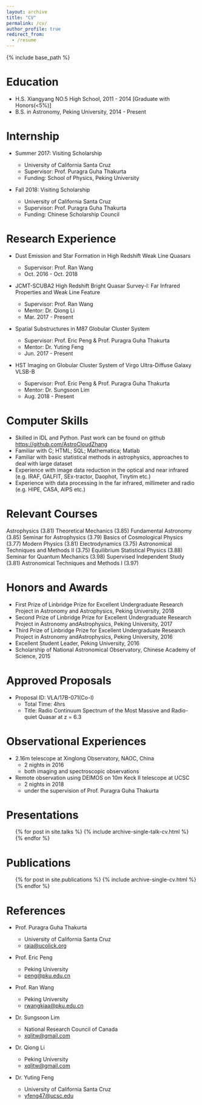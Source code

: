 ```yaml
---
layout: archive
title: "CV"
permalink: /cv/
author_profile: true
redirect_from:
  - /resume
---
```


{% include base_path %}

Education
======
* H.S. Xiangyang NO.5 High School, 2011 - 2014 [Graduate with Honors(<5%)]
* B.S. in Astronomy, Peking University, 2014 - Present

Internship 
======

* Summer 2017: Visiting Scholarship
  * University of California Santa Cruz
  * Supervisor: Prof. Puragra Guha Thakurta
  * Funding: School of Physics, Peking University

* Fall 2018: Visiting Scholarship
  * University of California Santa Cruz
  * Supervisor: Prof. Puragra Guha Thakurta
  * Funding: Chinese Scholarship Council

Research Experience
======
* Dust Emission and Star Formation in High Redshift Weak Line Quasars
  * Supervisor: Prof. Ran Wang
  * Oct. 2016 - Oct. 2018
  
* JCMT-SCUBA2 High Redshift Bright Quasar Survey-I: Far Infrared Properties and Weak Line Feature
  * Supervisor: Prof. Ran Wang
  * Mentor: Dr. Qiong Li
  * Mar. 2017 - Present
  
* Spatial Substructures in M87 Globular Cluster System
  * Supervisor: Prof. Eric Peng & Prof. Puragra Guha Thakurta
  * Mentor: Dr. Yuting Feng
  * Jun. 2017 - Present
  
* HST Imaging on Globular Cluster System of Virgo Ultra-Diffuse Galaxy VLSB-B
  * Supervisor: Prof. Eric Peng & Prof. Puragra Guha Thakurta
  * Mentor: Dr. Sungsoon Lim
  * Aug. 2018 - Present

Computer Skills
======
* Skilled in IDL and Python.  Past work can be found on github https://github.com/AstroCloudZhang
* Familiar with C; HTML; SQL; Mathematica; Matlab
* Familiar with basic statistical methods in astrophysics, approaches to deal with large dataset
* Experience with image data reduction in the optical and near infrared (e.g.  IRAF, GALFIT, SEx-tractor, Daophot, Tinytim etc.)
* Experience with data processing in the far infrared, millimeter and radio (e.g.  HIPE, CASA, AIPS etc.)

Relevant Courses
=====
Astrophysics (3.81)
Theoretical Mechanics (3.85)
Fundamental Astronomy (3.85)
Seminar for Astrophysics (3.79)
Basics of Cosmological Physics (3.77) 
Modern Physics (3.81) Electrodynamics (3.75)
Astronomical Techniques and Methods II (3.75)
Equilibrium Statistical Physics (3.88) Seminar for Quantum Mechanics (3.98)
Supervised Independent Study (3.81) Astronomical Techniques and Methods I (3.97) 

Honors and Awards
=====
* First Prize of Linbridge Prize for Excellent Undergraduate Research Project in Astronomy and Astrophysics, Peking University, 2018
* Second  Prize  of  Linbridge  Prize  for  Excellent  Undergraduate  Research  Project  in  Astronomy  andAstrophysics, Peking University, 2017
* Third  Prize  of  Linbridge  Prize  for  Excellent  Undergraduate  Research  Project  in  Astronomy  andAstrophysics, Peking University, 2016
* Excellent Student Leader, Peking University, 2016
* Scholarship of National Astronomical Observatory, Chinese Academy of Science, 2015

Approved Proposals
======
* Proposal ID: VLA/17B-071(Co-I)
  * Total Time: 4hrs
  * Title: Radio Continuum Spectrum of the Most Massive and Radio-quiet Quasar at z = 6.3

Observational Experiences 
======
* 2.16m telescope at Xinglong Observatory, NAOC, China
  * 2 nights in 2016
  * both imaging and spectroscopic observations
* Remote observation using DEIMOS on 10m Keck II telescope at UCSC
  * 2 nights in 2018
  * under the supervision of Prof. Puragra Guha Thakurta
  
Presentations
======
  <ul>{% for post in site.talks %}
    {% include archive-single-talk-cv.html %}
  {% endfor %}</ul>

Publications
======
  <ul>{% for post in site.publications %}
    {% include archive-single-cv.html %}
  {% endfor %}</ul>
 
References
======
* Prof. Puragra Guha Thakurta
  * University of California Santa Cruz
  * raja@ucolick.org

* Prof. Eric Peng
  * Peking University
  * peng@pku.edu.cn
  
* Prof. Ran Wang
  * Peking University
  * rwangkiaa@pku.edu.cn
  
* Dr. Sungsoon Lim
  * National Research Council of Canada
  * xqlitw@gmail.com
  
* Dr. Qiong Li
  * Peking University
  * xqlitw@gmail.com
  
* Dr. Yuting Feng
  * University of California Santa Cruz
  * yfeng47@ucsc.edu
